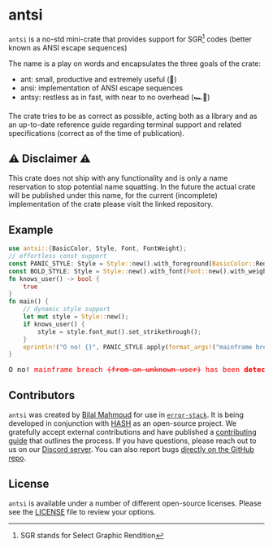 [license]: https://github.com/hashintel/hash/blob/main/libs/deer/LICENSE.md

# antsi

`antsi` is a no-std mini-crate that provides support for SGR[^1] codes (better known as ANSI escape sequences)

The name is a play on words and encapsulates the three goals of the crate:

- ant: small, productive and extremely useful (🐜)
- ansi: implementation of ANSI escape sequences
- antsy: restless as in fast, with near to no overhead (🏎️💨)

The crate tries to be as correct as possible, acting both as a library and as an up-to-date reference guide regarding terminal support and related specifications (correct as of the time of publication).

## ⚠️ Disclaimer ⚠️

This crate does not ship with any functionality and is only a name reservation to stop potential name squatting. In the future the actual crate will be published under this name, for the current (incomplete) implementation of the crate please visit the linked repository.

## Example

```rust
use antsi::{BasicColor, Style, Font, FontWeight};
// effortless const support
const PANIC_STYLE: Style = Style::new().with_foreground(BasicColor::Red.bright().into());
const BOLD_STYLE: Style = Style::new().with_font(Font::new().with_weight(FontWeight::Bold));
fn knows_user() -> bool {
    true
}
fn main() {
    // dynamic style support
    let mut style = Style::new();
    if knows_user() {
        style = style.font_mut().set_strikethrough();
    }
    eprintln!("O no! {}", PANIC_STYLE.apply(format_args!("mainframe breach {} has been {}", style.apply("(from an unknown user)"), BOLD_STYLE.apply("detected"))))
}
```

<pre>
O no! <span style="color: red;">mainframe breach <s>(from an unknown user)</s> has been <strong>detected</strong></span>
</pre>

## Contributors

`antsi` was created by [Bilal Mahmoud](https://github.com/indietyp) for use in [`error-stack`](https://github.com/hashintel/hash/tree/main/libs/error-stack). It is being developed in conjunction with [HASH](https://hash.dev/) as an open-source project. We gratefully accept external contributions and have published a [contributing guide](https://github.com/hashintel/hash/blob/main/CONTRIBUTING.md) that outlines the process. If you have questions, please reach out to us on our [Discord server](https://hash.ai/discord?utm_medium=organic&utm_source=github_readme_hash-repo_libs-antsi-readme). You can also report bugs [directly on the GitHub repo](https://github.com/hashintel/hash/issues/new?assignees=Alfred-Mountfield%2CTimDiekmann%2Cindietyp&labels=A-antsi%2CC-bug&template=bug-report-antsi.yml).

## License

`antsi` is available under a number of different open-source licenses. Please see the [LICENSE] file to review your options.

[^1]: SGR stands for Select Graphic Rendition
